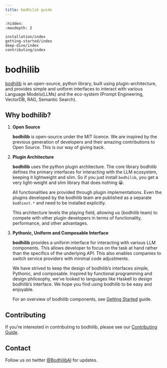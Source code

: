 ```yaml
---
title: bodhilib guide
---
```


```{toctree}
:hidden:
:maxdepth: 2

installation/index
getting-started/index
deep-dive/index
contributing/index
```

# bodhilib

[bodhilib](https://bodhilib-guide.readthedocs.io/) is an open-source, python library, built using plugin-architecture, and provides simple and uniform interfaces to interact with various Language Models(LLMs) and the eco-system (Prompt Engineering, VectorDB, RAG, Semantic Search).

## Why bodhilib?

1. **Open Source**

   **bodhilib** is open-source under the MIT licence. We are inspired by the previous generation of developers and their amazing contributions to Open Source. This is our way of giving back.

1. **Plugin Architecture**

   **bodhilib** uses the python plugin architecture. The core library bodhilib defines the primary interfaces for interacting with the LLM ecosystem, keeping it lightweight and slim. So if you just install `bodhilib`, you get a very light-weight and slim library that does nothing 😀.

   All functionalities are provided through plugin implementations. Even the plugins developed by the bodhilib team are published as a separate `bodhiext.*` and need to be installed explicitly.

   This architecture levels the playing field, allowing us (bodhilib team) to compete with other plugin developers in terms of functionality, performance, and other advantages.

1. **Pythonic, Uniform and Composable Interface**

   **bodhilib** provides a uniform interface for interacting with various LLM components. This allows developer to focus on the task at hand rather than the specifics of the underlying API. This also enables companies to switch service providers with minimal code adjustments.

   We have strived to keep the design of bodhilib’s interfaces simple, Pythonic, and composable. Inspired by functional programming and design philosophy, we’ve looked to languages like Haskell to design bodhilib’s interface. We hope you find using bodhilib to be easy and enjoyable.

   For an overview of bodhilib components, see [Getting Started](getting-started/index.md) guide.

## Contributing

If you’re interested in contributing to bodhilib, please see our [Contributing Guide](contributing/index).

## Contact

Follow us on twitter [@BodhilibAI](https://twitter.com/BodhilibAI) for updates.
